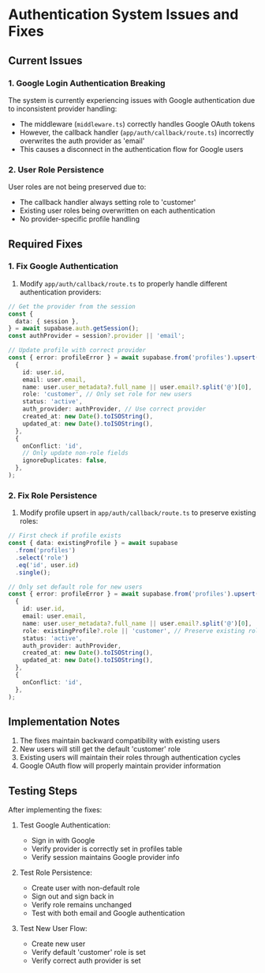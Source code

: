 # Authentication System Issues and Fixes

## Current Issues

### 1. Google Login Authentication Breaking

The system is currently experiencing issues with Google authentication due to inconsistent provider handling:

- The middleware (`middleware.ts`) correctly handles Google OAuth tokens
- However, the callback handler (`app/auth/callback/route.ts`) incorrectly overwrites the auth provider as 'email'
- This causes a disconnect in the authentication flow for Google users

### 2. User Role Persistence

User roles are not being preserved due to:

- The callback handler always setting role to 'customer'
- Existing user roles being overwritten on each authentication
- No provider-specific profile handling

## Required Fixes

### 1. Fix Google Authentication

1. Modify `app/auth/callback/route.ts` to properly handle different authentication providers:

```typescript
// Get the provider from the session
const {
  data: { session },
} = await supabase.auth.getSession();
const authProvider = session?.provider || 'email';

// Update profile with correct provider
const { error: profileError } = await supabase.from('profiles').upsert(
  {
    id: user.id,
    email: user.email,
    name: user.user_metadata?.full_name || user.email?.split('@')[0],
    role: 'customer', // Only set role for new users
    status: 'active',
    auth_provider: authProvider, // Use correct provider
    created_at: new Date().toISOString(),
    updated_at: new Date().toISOString(),
  },
  {
    onConflict: 'id',
    // Only update non-role fields
    ignoreDuplicates: false,
  },
);
```

### 2. Fix Role Persistence

1. Modify profile upsert in `app/auth/callback/route.ts` to preserve existing roles:

```typescript
// First check if profile exists
const { data: existingProfile } = await supabase
  .from('profiles')
  .select('role')
  .eq('id', user.id)
  .single();

// Only set default role for new users
const { error: profileError } = await supabase.from('profiles').upsert(
  {
    id: user.id,
    email: user.email,
    name: user.user_metadata?.full_name || user.email?.split('@')[0],
    role: existingProfile?.role || 'customer', // Preserve existing role
    status: 'active',
    auth_provider: authProvider,
    created_at: new Date().toISOString(),
    updated_at: new Date().toISOString(),
  },
  {
    onConflict: 'id',
  },
);
```

## Implementation Notes

1. The fixes maintain backward compatibility with existing users
2. New users will still get the default 'customer' role
3. Existing users will maintain their roles through authentication cycles
4. Google OAuth flow will properly maintain provider information

## Testing Steps

After implementing the fixes:

1. Test Google Authentication:

   - Sign in with Google
   - Verify provider is correctly set in profiles table
   - Verify session maintains Google provider info

2. Test Role Persistence:

   - Create user with non-default role
   - Sign out and sign back in
   - Verify role remains unchanged
   - Test with both email and Google authentication

3. Test New User Flow:
   - Create new user
   - Verify default 'customer' role is set
   - Verify correct auth provider is set
